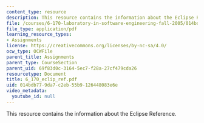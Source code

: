 ```yaml
---
content_type: resource
description: This resource contains the information about the Eclipse Reference.
file: /courses/6-170-laboratory-in-software-engineering-fall-2005/014bdb779da7c2eb55b9126448083e6e_6_170_eclip_ref.pdf
file_type: application/pdf
learning_resource_types:
- Assignments
license: https://creativecommons.org/licenses/by-nc-sa/4.0/
ocw_type: OCWFile
parent_title: Assignments
parent_type: CourseSection
parent_uid: 69f83d0c-3164-5ec7-f28a-27cf479cda26
resourcetype: Document
title: 6_170_eclip_ref.pdf
uid: 014bdb77-9da7-c2eb-55b9-126448083e6e
video_metadata:
  youtube_id: null
---
```

This resource contains the information about the Eclipse Reference.